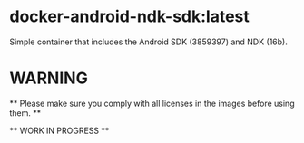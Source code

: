 # docker-android-ndk-sdk:latest

Simple container that includes the Android SDK (3859397) and NDK (16b).

# WARNING
** Please make sure you comply with all licenses in the images before using them. **

** WORK IN PROGRESS **